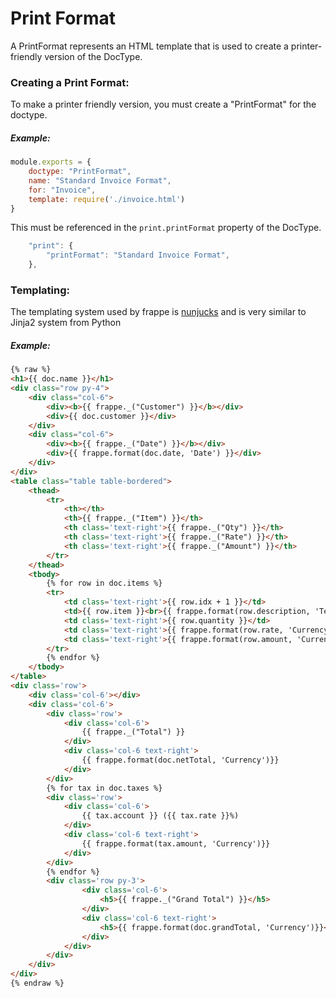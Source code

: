 <!-- base_template: frappe_io/www/frappejs/frappejs_base.html -->
# Print Format

A PrintFormat represents an HTML template that is used to create a printer-friendly version of the DocType.

### Creating a Print Format:

To make a printer friendly version, you must create a "PrintFormat" for the doctype.

##### Example:

```js
module.exports = {
    doctype: "PrintFormat",
    name: "Standard Invoice Format",
    for: "Invoice",
    template: require('./invoice.html')
}
```

This must be referenced in the `print.printFormat` property of the DocType.

```js
    "print": {
        "printFormat": "Standard Invoice Format",
    },
```

### Templating:

The templating system used by frappe is [nunjucks](https://mozilla.github.io/nunjucks/) and is very similar to Jinja2 system from Python

##### Example:

```html
{% raw %}
<h1>{{ doc.name }}</h1>
<div class="row py-4">
    <div class="col-6">
        <div><b>{{ frappe._("Customer") }}</b></div>
        <div>{{ doc.customer }}</div>
    </div>
    <div class="col-6">
        <div><b>{{ frappe._("Date") }}</b></div>
        <div>{{ frappe.format(doc.date, 'Date') }}</div>
    </div>
</div>
<table class="table table-bordered">
    <thead>
        <tr>
            <th></th>
            <th>{{ frappe._("Item") }}</th>
            <th class='text-right'>{{ frappe._("Qty") }}</th>
            <th class='text-right'>{{ frappe._("Rate") }}</th>
            <th class='text-right'>{{ frappe._("Amount") }}</th>
        </tr>
    </thead>
    <tbody>
        {% for row in doc.items %}
        <tr>
            <td class='text-right'>{{ row.idx + 1 }}</td>
            <td>{{ row.item }}<br>{{ frappe.format(row.description, 'Text') }}</td>
            <td class='text-right'>{{ row.quantity }}</td>
            <td class='text-right'>{{ frappe.format(row.rate, 'Currency') }}</td>
            <td class='text-right'>{{ frappe.format(row.amount, 'Currency') }}</td>
        </tr>
        {% endfor %}
    </tbody>
</table>
<div class='row'>
    <div class='col-6'></div>
    <div class='col-6'>
        <div class='row'>
            <div class='col-6'>
                {{ frappe._("Total") }}
            </div>
            <div class='col-6 text-right'>
                {{ frappe.format(doc.netTotal, 'Currency')}}
            </div>
        </div>
        {% for tax in doc.taxes %}
        <div class='row'>
            <div class='col-6'>
                {{ tax.account }} ({{ tax.rate }}%)
            </div>
            <div class='col-6 text-right'>
                {{ frappe.format(tax.amount, 'Currency')}}
            </div>
        </div>
        {% endfor %}
        <div class='row py-3'>
                <div class='col-6'>
                    <h5>{{ frappe._("Grand Total") }}</h5>
                </div>
                <div class='col-6 text-right'>
                    <h5>{{ frappe.format(doc.grandTotal, 'Currency')}}</h5>
                </div>
            </div>
        </div>
    </div>
</div>
{% endraw %}
```
